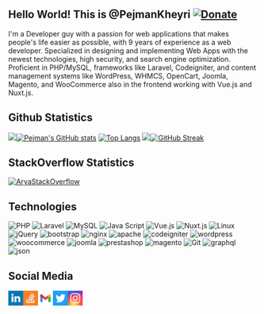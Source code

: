 ## Hello World! This is @PejmanKheyri [![Donate](https://img.shields.io/badge/Donate-PayPal-green.svg)](https://www.paypal.com/donate/?hosted_button_id=2RYLRF4UY2WNE)
I'm a Developer guy with a passion for web applications that makes people's life easier as possible, with 9 years of experience as a web developer. Specialized in designing and implementing Web Apps with the newest technologies, high security, and search engine optimization. Proficient in PHP/MySQL, frameworks like Laravel, Codeigniter, and content management systems like WordPress, WHMCS, OpenCart, Joomla, Magento, and WooCommerce also in the frontend working with Vue.js and Nuxt.js.


## Github Statistics

![](https://activity-graph.herokuapp.com/graph?username=pejmankheyri&theme=github&area=true)[![Pejman's GitHub stats](https://github-readme-stats.vercel.app/api?username=pejmankheyri&show_icons=true&theme=darcula&line_height=20)](https://github.com/pejmankheyri/github-readme-stats) [![Top Langs](https://github-readme-stats.vercel.app/api/top-langs/?username=pejmankheyri&theme=darcula&layout=compact)](https://github.com/pejmankheyri/github-readme-stats)
<img src="https://github-profile-trophy.vercel.app/?username=pejmankheyri&theme=gruvbox&row=2&column=7&margin-w=15&margin-h=15 (https://github.com/ryo-ma/github-profile-trophy)">[![GitHub Streak](http://github-readme-streak-stats.herokuapp.com?user=pejmankheyri&theme=darcula)](https://git.io/streak-stats)





## StackOverflow Statistics
[![AryaStackOverflow](https://github-readme-stackoverflow.vercel.app/?userID=2037129&theme=dark)](https://stackoverflow.com/users/2037129/pejman-kheyri)

## Technologies
<img src="https://img.shields.io/badge/-PHP-777BB4?style=for-the-badge&logo=php&logoColor=white" alt="PHP"> <img src="https://img.shields.io/badge/-Laravel-FF2D20?style=for-the-badge&logo=laravel&logoColor=white" alt="Laravel"> <img src="https://img.shields.io/badge/-MySQL-4479A1?style=for-the-badge&logo=mysql&logoColor=white" alt="MySQL"> <img src="https://img.shields.io/badge/-JavaScript-F7DF1E?style=for-the-badge&logo=javascript&logoColor=white" alt="Java Script"> <img src="https://img.shields.io/badge/-Vue.js-4FC08D?style=for-the-badge&logo=vue.js&logoColor=white" alt="Vue.js"> <img src="https://img.shields.io/badge/-Nuxt.js-4FC08D?style=for-the-badge&logo=nuxt.js&logoColor=white" alt="Nuxt.js"> <img src="https://img.shields.io/badge/-Linux-000000?style=for-the-badge&logo=linux&logoColor=f5be04" alt="Linux"> <img src="https://img.shields.io/badge/-jquery-0868AB?style=for-the-badge&logo=jquery&logoColor=white" alt="jQuery"> <img src="https://img.shields.io/badge/-bootstrap-7010EF?style=for-the-badge&logo=bootstrap&logoColor=white" alt="bootstrap"> <img src="https://img.shields.io/badge/-nginx-009137?style=for-the-badge&logo=nginx&logoColor=white" alt="nginx"> <img src="https://img.shields.io/badge/-apache-ffffff?style=for-the-badge&logo=apache&logoColor=AD1515" alt="apache"> <img src="https://img.shields.io/badge/-codeigniter-E74122?style=for-the-badge&logo=codeigniter&logoColor=white" alt="codeigniter"> <img src="https://img.shields.io/badge/-wordpress-20739B?style=for-the-badge&logo=wordpress&logoColor=white" alt="wordpress"> <img src="https://img.shields.io/badge/-woocommerce-7B51AD?style=for-the-badge&logo=woocommerce&logoColor=white" alt="woocommerce"> <img src="https://img.shields.io/badge/-joomla-1D629F?style=for-the-badge&logo=joomla&logoColor=white" alt="joomla"> <img src="https://img.shields.io/badge/-prestashop-ffffff?style=for-the-badge&logo=prestashop&logoColor=D00060" alt="prestashop"> <img src="https://img.shields.io/badge/-magento-EA6021?style=for-the-badge&logo=magento&logoColor=white" alt="magento"> <img src="https://img.shields.io/badge/-Git-E94E31?style=for-the-badge&logo=git&logoColor=white" alt="Git"> <img src="https://img.shields.io/badge/-graphql-DA0093?style=for-the-badge&logo=graphql&logoColor=white" alt="graphql"> <img src="https://img.shields.io/badge/-json-ffffff?style=for-the-badge&logo=json&logoColor=131313" alt="json"> 

    
## Social Media
<a href="https://www.linkedin.com/in/pejmankheyri/"><img align="left" alt="Pejman's LinkedIn" width="30px" src="https://github.com/edent/SuperTinyIcons/blob/master/images/svg/linkedin.svg" /></a><a href="https://stackoverflow.com/users/2037129/pejman-kheyri"><img align="left" alt="Pejman's Stackoverlfow" width="30px" src="https://github.com/edent/SuperTinyIcons/blob/master/images/svg/stackoverflow.svg"/></a><a href="mailto:pejmankheyri@gmail.com"><img align="left" alt="Pejman's Email" width="30px" src="https://github.com/edent/SuperTinyIcons/blob/master/images/svg/gmail.svg" /></a><a href="https://twitter.com/pejmankheyri"><img align="left" alt="Pejman Kheyri - Twitter" width="30px" src="https://github.com/edent/SuperTinyIcons/blob/master/images/svg/twitter.svg" /></a><a href="https://www.instagram.com/pejmankheyri/"><img align="left" alt="Pejman's Instagram" width="30px" src="https://github.com/edent/SuperTinyIcons/blob/master/images/svg/instagram.svg" /></a>
